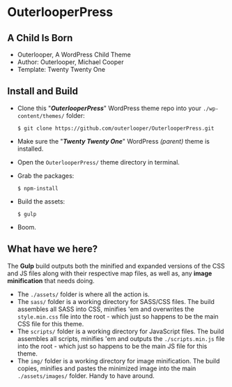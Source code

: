 # OuterlooperPress

## A Child Is Born

- Outerlooper, A WordPress Child Theme
- Author: Outerlooper, Michael Cooper
- Template: Twenty Twenty One

## Install and Build

- Clone this "***OuterlooperPress***" WordPress theme repo into your `./wp-content/themes/` folder:

    `$ git clone https://github.com/outerlooper/OuterlooperPress.git`

- Make sure the "***Twenty Twenty One***" WordPress *(parent)* theme is installed.
- Open the `OuterlooperPress/` theme directory in terminal.
- Grab the packages:

    `$ npm-install`

- Build the assets:

    `$ gulp`

- Boom.

## What have we here?

The **Gulp** build outputs both the minified and expanded versions of the CSS and JS files along with their respective map files, as well as, any **image minification** that needs doing.

- The `./assets/` folder is where all the action is.
- The `sass/` folder is a working directory for SASS/CSS files. The build assembles all SASS into CSS, minifies 'em and overwrites the `style.min.css` file into the root - which just so happens to be the main CSS file for this theme.
- The `scripts/` folder is a working directory for JavaScript files. The build assembles all scripts, minifies 'em and outputs the `./scripts.min.js` file into the root - which just so happens to be the main JS file for this theme.
- The `img/` folder is a working directory for image minification. The build copies, minifies and pastes the minimized image into the main `./assets/images/` folder. Handy to have around.

